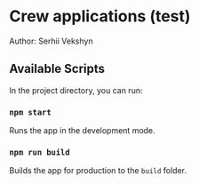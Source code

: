 # Crew applications (test)

Author: Serhii Vekshyn

Available Scripts
--------------------------------------------------------------------------------------------

In the project directory, you can run:

### `npm start`

Runs the app in the development mode.

### `npm run build`

Builds the app for production to the `build` folder.